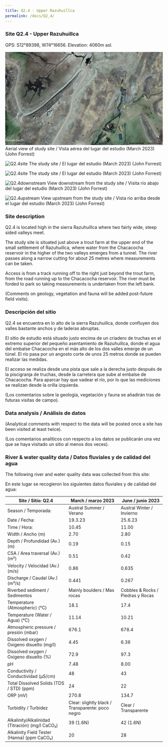 ```yaml
---
title: Q2.4 - Upper Razuhuillca
permalink: /docs/Q2_4/
---
```



### Site Q2.4 - Upper Razuhuillca

GPS:  S12°89398, W74°16656. 
Elevation:  4060m asl.


![Q2.4](/assets/sites/Q2.4.jpg)
Aerial view of study site / Vista aérea del lugar del estudio (March 2023) (John Forrest)


![Q2.4site](/assets/sites/Q2.4site.JPG)
The study site / El lugar del estudio (March 2023) (John Forrest)


![Q2.4site](/assets/sites/Q2.4site.JPG)
The study site / El lugar del estudio (March 2023) (John Forrest)

![Q2.4downstream](/assets/sites/Q2.4downstream.JPG)
View downstream from the study site / Visita rio abajo del lugar del estudio (March 2023) (John Forrest)

![Q2.4upstream](/assets/sites/Q2.4upstream.JPG)
View upstream from the study site / Vista rio arriba desde el lugar del estudio (March 2023) (John Forrest)



### Site description

Q2.4 is located high in the sierra Razuhuillca where two fairly wide, steep sided valleys meet.

The study site is situated just above a trout farm at the upper end of the small settlement of Razuhuillca, where water from the Chacacocha reservoir in the higher of the two valleys emerges from a tunnel. The river passes along a narrow cutting for about 25 metres where measurements can be taken. 

Access is from a track running off to the right just beyond the trout farm, from the road running up to the Chacacocha reservoir. The river must be forded to park so taking measurements is undertaken from the left bank. 

(Comments on geology, vegetation and fauna will be added post-future field visits).

### Descripción del sitio

Q2.4 se encuentra en lo alto de la sierra Razuhuillca, donde confluyen dos valles bastante anchos y de laderas abruptas.

El sitio de estudio está situado justo encima de un criadero de truchas en el extremo superior del pequeño asentamiento de Razuhuillca, donde el agua del embalse Chacacocha en el más alto de los dos valles emerge de un túnel. El río pasa por un angosto corte de unos 25 metros donde se pueden realizar las medidas. 

El acceso se realiza desde una pista que sale a la derecha justo después de la piscigranja de truchas, desde la carretera que sube al embalse de Chacacocha. Para aparcar hay que vadear el río, por lo que las mediciones se realizan desde la orilla izquierda.

(Los comentarios sobre la geología, vegetación y fauna se añadirán tras de futuras visitas de campo).


### Data analysis / Análisis de datos

(Analytical comments with respect to the data will be posted once a site has been visited at least twice).

(Los comentarios analíticos con respecto a los datos se publicarán una vez que se haya visitado un sitio al menos dos veces).

### River & water quality data / Datos fluviales y de calidad del agua

The following river and water quality data was collected from this site:

En este lugar se recogieron los siguientes datos fluviales y de calidad del agua:

|       Site / Sitio: Q2.4                                 |       March / marzo 2023                                |       June / junio 2023                  |
|----------------------------------------------------------|---------------------------------------------------------|------------------------------------------|
|     Season / Temporada:                                  |     Austral Summer / Verano                             |     Austral Winter / Invierno            |
|     Date / Fecha:                                        |     19.3.23                                             |     25.6.23                              |
|     Time / Hora:                                         |     10.45                                               |     11.00                                |
|     Width / Ancho (m)                                    |     2.70                                                |     2.80                                 |
|     Depth / Profundidad (Av.) (m)                        |     0.19                                                |     0.15                                 |
|     CSA / Area traversal (Av.) (m²)                      |     0.51                                                |     0.42                                 |
|     Velocity / Velocidad  (Av.) (m/s)                    |     0.86                                                |     0.635                                |
|     Discharge / Caudal (Av.) (m³/s)                      |     0.441                                               |     0.267                                |
|     Riverbed sediment / Sedimentos                       |     Mainly boulders / Mas rocas                         |     Cobbles & Rocks / Piedras y Rocas    |
|     Temperature (Atmospheric) (°C)                       |     18.1                                                |     17.4                                 |
|     Temperature (Water / Agua) (°C)                      |     11.14                                               |     10.21                                |
|     Atmospheric pressure / presión (mbar)                |     676.1                                               |     678.4                                |
|     Dissolved oxygen /   Oxigeno disuelto (mg/l)         |     4.45                                                |     6.36                                 |
|     Dissolved oxygen / Oxigeno disuelto (%)              |     72.9                                                |     97.3                                 |
|     pH                                                   |     7.48                                                |     8.00                                 |
|     Conductivity / Conductividad (µS/cm)                 |     48                                                  |     43                                   |
|     Total Dissolved Solids (TDS / STD)  (ppm)            |     24                                                  |     22                                   |
|     ORP (mV)                                             |     270.8                                               |     134.7                                |
|     Turbidity / Turbidez                                 |     Clear: slightly black / Transparente: poco negro    |     Clear / Transparente                 |
|     Alkalinity/Alkalinidad   (Titración) (mg/l CaCO₃)    |     39 (1.6N)                                           |     42 (1.6N)                            |
|     Alkalinity Field Tester (Hanna) (ppm CaCO₃)          |     20                                                  |     28                                   |


